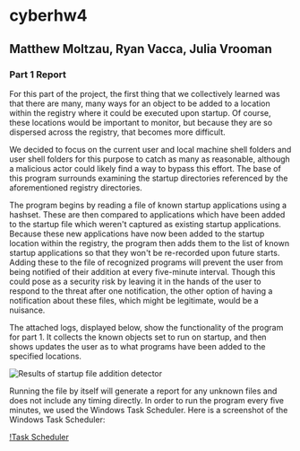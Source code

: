 # cyberhw4
## Matthew Moltzau, Ryan Vacca, Julia Vrooman
### Part 1 Report

For this part of the project, the first thing that we collectively learned was that there are many, many ways for an object to be added to a location within the registry where it could be executed upon startup. Of course, these locations would be important to monitor, but because they are so dispersed across the registry, that becomes more difficult. 

We decided to focus on the current user and local machine shell folders and user shell folders for this purpose to catch as many as reasonable, although a malicious actor could likely find a way to bypass this effort. The base of this program surrounds examining the startup directories referenced by the aforementioned registry directories. 

The program begins by reading a file of known startup applications using a hashset. These are then compared to applications which have been added to the startup file which weren't captured as existing startup applications. Because these new applications have now been added to the startup location within the registry, the program then adds them to the list of known startup applications so that they won't be re-recorded upon future starts. Adding these to the file of recognized programs will prevent the user from being notified of their addition at every five-minute interval. Though this could pose as a security risk by leaving it in the hands of the user to respond to the threat after one notification, the other option of having a notification about these files, which might be legitimate, would be a nuisance. 

The attached logs, displayed below, show the functionality of the program for part 1. It collects the known objects set to run on startup, and then shows updates the user as to what programs have been added to the specified locations. 

![Results of startup file addition detector](https://drive.google.com/uc?id=1Mj4GiUwxXzHgTYIUBeguwxzFu_WiwAP5)

Running the file by itself will generate a report for any unknown files and does not include any timing directly. In order to run the program every five minutes, we used the Windows Task Scheduler. Here is a screenshot of the Windows Task Scheduler:

[!Task Scheduler](task-scheduler.png)

